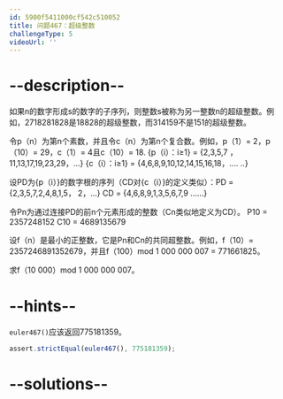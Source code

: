 ```yaml
---
id: 5900f5411000cf542c510052
title: 问题467：超级整数
challengeType: 5
videoUrl: ''
---
```


# --description--

如果n的数字形成s的数字的子序列，则整数s被称为另一整数n的超级整数。例如，2718281828是18828的超级整数，而314159不是151的超级整数。

令p（n）为第n个素数，并且令c（n）为第n个复合数。例如，p（1）= 2，p（10）= 29，c（1）= 4且c（10）= 18. {p（i）：i≥1} = {2,3,5,7 ，11,13,17,19,23,29，...} {c（i）：i≥1} = {4,6,8,9,10,12,14,15,16,18，.... ..}

设PD为{p（i）}的数字根的序列（CD对{c（i）}的定义类似）：PD = {2,3,5,7,2,4,8,1,5， 2，...} CD = {4,6,8,9,1,3,5,6,7,9 ......}

令Pn为通过连接PD的前n个元素形成的整数（Cn类似地定义为CD）。 P10 = 2357248152 C10 = 4689135679

设f（n）是最小的正整数，它是Pn和Cn的共同超整数。例如，f（10）= 2357246891352679，并且f（100）mod 1 000 000 007 = 771661825。

求f（10 000）mod 1 000 000 007。

# --hints--

`euler467()`应该返回775181359。

```js
assert.strictEqual(euler467(), 775181359);
```

# --solutions--

